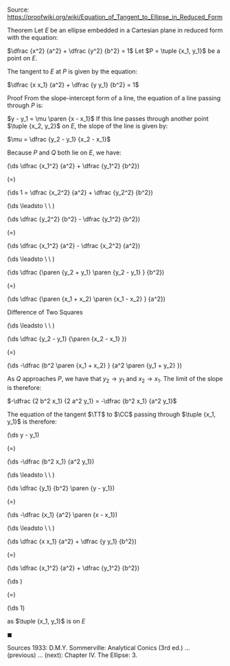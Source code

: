 # 

Source: https://proofwiki.org/wiki/Equation_of_Tangent_to_Ellipse_in_Reduced_Form

Theorem
Let $E$ be an ellipse embedded in a Cartesian plane in reduced form with the equation:

$\dfrac {x^2} {a^2} + \dfrac {y^2} {b^2} = 1$
Let $P = \tuple {x_1, y_1}$ be a point on $E$.

The tangent to $E$ at $P$ is given by the equation:

$\dfrac {x x_1} {a^2} + \dfrac {y y_1} {b^2} = 1$


Proof
From the slope-intercept form of a line, the equation of a line passing through $P$ is:

$y - y_1 = \mu \paren {x - x_1}$
If this line passes through another point $\tuple {x_2, y_2}$ on $E$, the slope of the line is given by:

$\mu = \dfrac {y_2 - y_1} {x_2 - x_1}$

Because $P$ and $Q$ both lie on $E$, we have:














\(\ds \dfrac {x_1^2} {a^2} + \dfrac {y_1^2} {b^2}\)

\(=\)







\(\ds 1 = \dfrac {x_2^2} {a^2} + \dfrac {y_2^2} {b^2}\)














\(\ds \leadsto \ \ \)





\(\ds \dfrac {y_2^2} {b^2} - \dfrac {y_1^2} {b^2}\)

\(=\)







\(\ds \dfrac {x_1^2} {a^2} - \dfrac {x_2^2} {a^2}\)














\(\ds \leadsto \ \ \)





\(\ds \dfrac {\paren {y_2 + y_1} \paren {y_2 - y_1} } {b^2}\)

\(=\)







\(\ds \dfrac {\paren {x_1 + x_2} \paren {x_1 - x_2} } {a^2}\)





Difference of Two Squares








\(\ds \leadsto \ \ \)





\(\ds \dfrac {y_2 - y_1} {\paren {x_2 - x_1} }\)

\(=\)







\(\ds -\dfrac {b^2 \paren {x_1 + x_2} } {a^2 \paren {y_1 + y_2} }\)









As $Q$ approaches $P$, we have that $y_2 \to y_1$ and $x_2 \to x_1$.
The limit of the slope is therefore:

$-\dfrac {2 b^2 x_1} {2 a^2 y_1} = -\dfrac {b^2 x_1} {a^2 y_1}$

The equation of the tangent $\TT$ to $\CC$ passing through $\tuple {x_1, y_1}$ is therefore:














\(\ds y - y_1\)

\(=\)







\(\ds -\dfrac {b^2 x_1} {a^2 y_1}\)














\(\ds \leadsto \ \ \)





\(\ds \dfrac {y_1} {b^2} \paren {y - y_1}\)

\(=\)







\(\ds -\dfrac {x_1} {a^2} \paren {x - x_1}\)














\(\ds \leadsto \ \ \)





\(\ds \dfrac {x x_1} {a^2} + \dfrac {y y_1} {b^2}\)

\(=\)







\(\ds \dfrac {x_1^2} {a^2} + \dfrac {y_1^2} {b^2}\)




















\(\ds \)

\(=\)







\(\ds 1\)





as $\tuple {x_1, y_1}$ is on $E$



$\blacksquare$


Sources
1933: D.M.Y. Sommerville: Analytical Conics (3rd ed.) ... (previous) ... (next): Chapter $\text {IV}$. The Ellipse: $3$.




